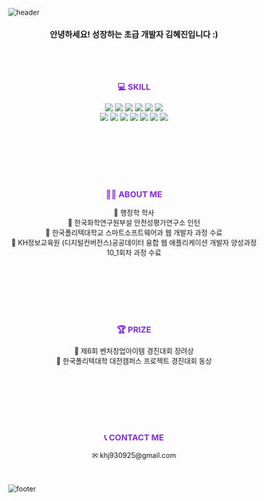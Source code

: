 ![header](https://capsule-render.vercel.app/api?type=slice&color=3fec9b&height=300&section=header&text=Welcome!%20Hyejin's%20Github&fontSize=60&fontcolor=black)
<div align="center">
    <h3>안녕하세요! 성장하는 초급 개발자 김혜진입니다 :)</h3>
    <br>
    <div style="margin: 50px auto;">
        <h3><strong style="color: blueviolet">💻 SKILL</strong></h3>
        <img src="https://img.shields.io/badge/JAVA-007396?style=flat-square&logo=java&logoColor=white"> 
        <img src="https://img.shields.io/badge/Spring-6DB33F?style=flat-square&logo=spring&logoColor=white">
        <img src="https://img.shields.io/badge/HTML5-E34F26?style=flat-square&logo=html5&logoColor=white"> 
        <img src="https://img.shields.io/badge/CSS3-1572B6?style=flat-square&logo=css3&logoColor=white"> 
        <img src="https://img.shields.io/badge/Javascript-F7DF1E?style=flat-square&logo=javascript&logoColor=black">
        <img src="https://img.shields.io/badge/jquery-0769AD?style=flat-square&logo=jquery&logoColor=white">
        <br>
        <img src="https://img.shields.io/badge/oracle-F80000?style=flat-square&logo=oracle&logoColor=white"> 
        <img src="https://img.shields.io/badge/mariaDB-003545?style=flat-square&logo=mariaDB&logoColor=white">
        <img src="https://img.shields.io/badge/bootstrap-7952B3?style=flat-square&logo=bootstrap&logoColor=white">
        <img src="https://img.shields.io/badge/apache tomcat-F8DC75?style=flat-square&logo=apachetomcat&logoColor=black">
        <img src="https://img.shields.io/badge/github-181717?style=flat-square&logo=github&logoColor=white">
        <img src="https://img.shields.io/badge/git-F05032?style=flat-square&logo=git&logoColor=white">
        <img src="https://img.shields.io/badge/Adobe Photoshop-31A8FF?style=flat-square&logo=Adobe Photoshop&logoColor=white">
    </div>
    <br><br>
    <div style="margin: 50px auto;">
        <h3><strong style="color: blueviolet">👩‍💻 ABOUT ME</strong></h3>
        🔸 행정학 학사<br>
        🔸 한국화학연구원부설 안전성평가연구소 인턴<br>
        🔸 한국폴리텍대학교 스마트소프트웨어과 웹 개발자 과정 수료<br>
        🔸 KH정보교육원 (디지털컨버전스)공공데이터 융합 웹 애플리케이션 개발자 양성과정 10_1회차 과정 수료
    </div>
    <br><br>
    <div style="margin: 50px auto;">
        <h3><strong style="color: blueviolet">🏆 PRIZE</strong></h3>
        🔸 제6회 벤처창업아이템 경진대회 장려상<br>
        🔸 한국폴리텍대학 대전캠퍼스 프로젝트 경진대회 동상
    </div>
    <br><br>
    <div style="margin: 50px auto;">
        <h3><strong style="color: blueviolet">📞 CONTACT ME</strong></h3>
        ✉ khj930925@gmail.com<br>
    </div>
</div>

![footer](https://capsule-render.vercel.app/api?type=slice&color=fac9c9&height=300&section=footer&fontSize=60)
